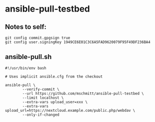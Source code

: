 # ansible-pull-testbed

## Notes to self:

```
git config commit.gpgsign true
git config user.signingKey 1949CE6E01C3C6A5FAD9620079F95F49DF236BA4
```

## ansible-pull.sh

```
#!/usr/bin/env bash

# Uses implicit ansible.cfg from the checkout

ansible-pull \
        --verify-commit \
        --url https://github.com/mschmitt/ansible-pull-testbed \
        --limit localhost \
        --extra-vars upload_user=xxx \
        --extra-vars upload_url=https://nextcloud.example.com/public.php/webdav \
        --only-if-changed
```

